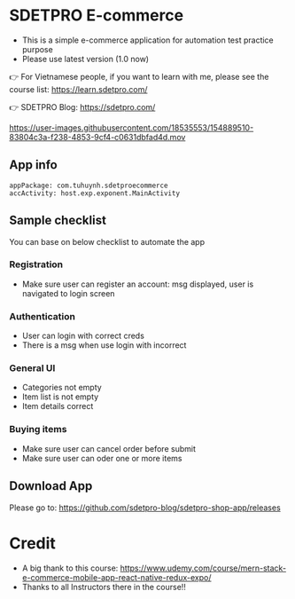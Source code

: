 # SDETPRO E-commerce
* This is a simple e-commerce application for automation test practice purpose
* Please use latest version (1.0 now)

👉 For Vietnamese people, if you want to learn with me, please see the course list:
https://learn.sdetpro.com/

👉 SDETPRO Blog: https://sdetpro.com/

https://user-images.githubusercontent.com/18535553/154889510-83804c3a-f238-4853-9cf4-c0631dbfad4d.mov



## App info

```
appPackage: com.tuhuynh.sdetproecommerce
accActivity: host.exp.exponent.MainActivity
```

## Sample checklist
You can base on below checklist to automate the app

### Registration
* Make sure user can register an account: msg displayed, user is navigated to login screen

### Authentication
* User can login with correct creds
* There is a msg when use login with incorrect

### General UI
* Categories not empty
* Item list is not empty
* Item details correct

### Buying items
* Make sure user can cancel order before submit
* Make sure user can oder one or more items


## Download App
Please go to: https://github.com/sdetpro-blog/sdetpro-shop-app/releases

# Credit
* A big thank to this course: https://www.udemy.com/course/mern-stack-e-commerce-mobile-app-react-native-redux-expo/
* Thanks to all Instructors there in the course!!
